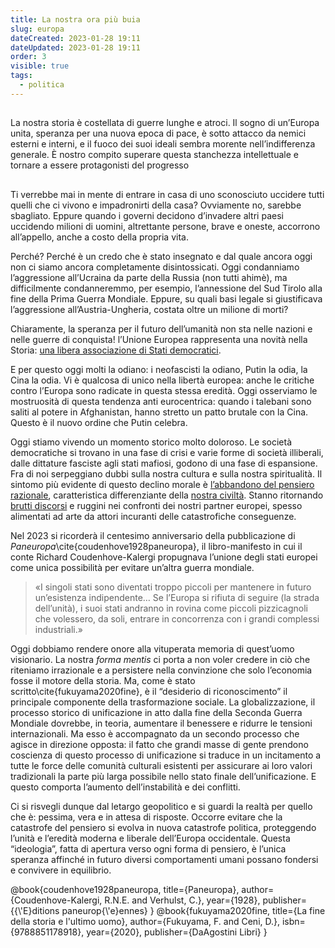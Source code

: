 ```yaml
---
title: La nostra ora più buia
slug: europa
dateCreated: 2023-01-28 19:11
dateUpdated: 2023-01-28 19:11
order: 3
visible: true
tags:
  - politica
---
```


##

<p class="subtitle">
La nostra storia è costellata di guerre lunghe e atroci. Il sogno di un’Europa unita, speranza per una nuova epoca di pace, è sotto attacco da nemici esterni e interni, e il fuoco dei suoi ideali sembra morente nell’indifferenza generale. È nostro compito superare questa stanchezza intellettuale e tornare a essere protagonisti del progresso
</p>

##

<span class="newthought">Ti verrebbe</span> mai in mente di entrare in casa di uno sconosciuto uccidere tutti quelli che ci vivono e impadronirti della casa? Ovviamente no, sarebbe sbagliato. Eppure quando i governi decidono d’invadere altri paesi uccidendo milioni di uomini, altrettante persone, brave e oneste, accorrono all’appello, anche a costo della propria vita.

Perché? Perché è un credo che è stato insegnato e dal quale ancora oggi non ci siamo ancora completamente disintossicati. Oggi condanniamo l’aggressione all’Ucraina da parte della Russia (non tutti ahimè), ma difficilmente condanneremmo, per esempio, l’annessione del Sud Tirolo alla fine della Prima Guerra Mondiale. Eppure, su quali basi legale si giustificava l’aggressione all’Austria-Ungheria, costata oltre un milione di morti?

Chiaramente, la speranza per il futuro dell’umanità non sta nelle nazioni e nelle guerre di conquista! l’Unione Europea rappresenta una novità nella Storia: [una libera associazione di Stati democratici](/notes/democrazia/).

E per questo oggi molti la odiano: i neofascisti la odiano, Putin la odia, la Cina la odia. Vi è qualcosa di unico nella libertà europea: anche le critiche contro l’Europa sono radicate in questa stessa eredità. Oggi osserviamo le mostruosità di questa tendenza anti eurocentrica: quando i talebani sono saliti al potere in Afghanistan, hanno stretto un patto brutale con la Cina. Questo è il nuovo ordine che Putin celebra.

Oggi stiamo vivendo un momento storico molto doloroso. Le società democratiche si trovano in una fase di crisi e varie forme di società illiberali, dalle dittature fasciste agli stati mafiosi, godono di una fase di espansione. Fra di noi serpeggiano dubbi sulla nostra cultura e sulla nostra spiritualità. Il sintomo più evidente di questo declino morale è [l’abbandono del pensiero razionale](/notes/complottismo/), caratteristica differenziante della [nostra civiltà](/notes/occidente/). Stanno ritornando [brutti discorsi](/notes/politicamente-scorretto/) e ruggini nei confronti dei nostri partner europei, spesso alimentati ad arte da attori incuranti delle catastrofiche conseguenze.

Nel 2023 si ricorderà il centesimo anniversario della pubblicazione di _Paneuropa_\cite{coudenhove1928paneuropa}, il libro-manifesto in cui il conte Richard Coudenhove-Kalergi propugnava l’unione degli stati europei come unica possibilità per evitare un’altra guerra mondiale.

<div class="epigraph">

 > «I singoli stati sono diventati troppo piccoli per mantenere in futuro un’esistenza indipendente… Se l’Europa si rifiuta di seguire (la strada dell’unità), i suoi stati andranno in rovina come piccoli pizzicagnoli che volessero, da soli, entrare in concorrenza con i grandi complessi industriali.»

</div>

Oggi dobbiamo rendere onore alla vituperata memoria di quest’uomo visionario. La nostra _forma mentis_ ci porta a non voler credere in ciò che riteniamo irrazionale e a persistere nella convinzione che solo l’economia fosse il motore della storia. Ma, come è stato scritto\cite{fukuyama2020fine}, è il “desiderio di riconoscimento” il principale componente della trasformazione sociale. La globalizzazione, il processo storico di unificazione in atto dalla fine della Seconda Guerra Mondiale dovrebbe, in teoria, aumentare il benessere e ridurre le tensioni internazionali. Ma esso è accompagnato da un secondo processo che agisce in direzione opposta: il fatto che grandi masse di gente prendono coscienza di questo processo di unificazione si traduce in un incitamento a tutte le force delle comunità culturali esistenti per assicurare ai loro valori tradizionali la parte più larga possibile nello stato finale dell’unificazione. E questo comporta l’aumento dell’instabilità e dei conflitti.

Ci si risvegli dunque dal letargo geopolitico e si guardi la realtà per quello che è: pessima, vera e in attesa di risposte. Occorre evitare che la catastrofe del pensiero si evolva in nuova catastrofe politica, proteggendo l’unità e l’eredità moderna e liberale dell’Europa occidentale. Questa “ideologia”, fatta di apertura verso ogni forma di pensiero, è l’unica speranza affinché in futuro diversi comportamenti umani possano fondersi e convivere in equilibrio.

<bibliography>
@book{coudenhove1928paneuropa,
  title={Paneuropa},
  author={Coudenhove-Kalergi, R.N.E. and Verhulst, C.},
  year={1928},
  publisher={{\'E}ditions paneurop{\'e}ennes}
}
@book{fukuyama2020fine,
  title={La fine della storia e l'ultimo uomo},
  author={Fukuyama, F. and Ceni, D.},
  isbn={9788851178918},
  year={2020},
  publisher={DaAgostini Libri}
}
</bibliography>
